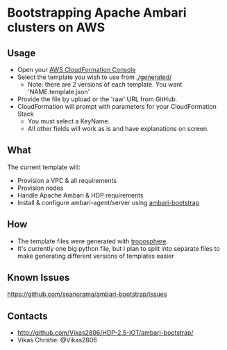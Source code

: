 Bootstrapping Apache Ambari clusters on AWS
===========================================

Usage
-----

- Open your [AWS CloudFormation
  Console](https://console.aws.amazon.com/cloudformation/home)
- Select the template you wish to use from [./generated/](./generated/)
  - Note: there are 2 versions of each template. You want 'NAME.template.json'
- Provide the file by upload or the 'raw' URL from GitHub.
- CloudFormation will prompt with parameters for your CloudFormation Stack
  - You must select a KeyName.
  - All other fields will work as is and have explanations on screen.

What
----

The current template will:

- Provision a VPC & all requirements
- Provision nodes
- Handle Apache Ambari & HDP requirements
- Install & configure ambari-agent/server using [ambari-bootstrap](../../)

How
---


- The template files were generated with
  [troposphere](https://github.com/cloudtools/troposphere).
- It's currently one big python file, but I plan to split into separate files to
  make generating different versions of templates easier

Known Issues
------------

https://github.com/seanorama/ambari-bootstrap/issues

Contacts
--------

- http://github.com/Vikas2806/HDP-2.5-IOT/ambari-bootstrap/
- Vikas Christie: @Vikas2806
